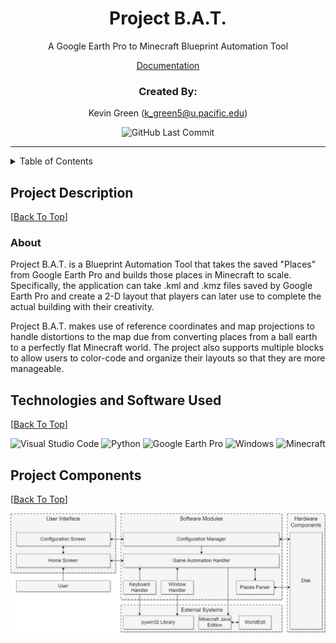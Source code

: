 <!--
File:         README.md
Description:  Contains important information about the project in general

Author:       Kevin Green
Last Revised: 4 Feb 2022
-->

<!-- Title Card -->
<div id="title_card" align="center">

<!-- Title -->
# Project B.A.T.

<!-- Subtitle/Brief Description -->
A Google Earth Pro to Minecraft Blueprint Automation Tool

<!-- Quick Links -->
[Documentation](https://github.com/comp195/senior-project-spring-2022-blueprint-automation-tool/wiki)


</div>

<!-- Authors -->
<div id="authors" align="center">

### Created By:
Kevin Green (k_green5@u.pacific.edu)

</div>

<!-- Badges -->
<div id="badges" align="center">

![GitHub Last Commit](https://img.shields.io/github/last-commit/comp195/senior-project-spring-2022-blueprint-automation-tool?logo=github&style=for-the-badge)

</div>

---

<!-- Table of Contents -->
<details id="table_of_contents">
<summary>Table of Contents</summary>

- [Project B.A.T.](#project-bat)
    - [Created By:](#created-by)
  - [Project Description](#project-description)
    - [About](#about)
  - [Technologies and Software Used](#technologies-and-software-used)
  - [Project Components](#project-components)

</details>

## Project Description
[[Back To Top](#title_card)]
### About
Project B.A.T. is a Blueprint Automation Tool that takes the saved "Places" from
Google Earth Pro and builds those places in Minecraft to scale. Specifically,
the application can take .kml and .kmz files saved by Google Earth Pro and
create a 2-D layout that players can later use to complete the actual building
with their creativity.

Project B.A.T. makes use of reference coordinates and map projections to handle
distortions to the map due from converting places from a ball earth to a
perfectly flat Minecraft world. The project also supports multiple blocks to
allow users to color-code and organize their layouts so that they are more
manageable.

## Technologies and Software Used
[[Back To Top](#title_card)]

![Visual Studio Code](https://img.shields.io/badge/Visual_Studio_Code-007ACC?style=for-the-badge&logo=visualstudiocode&logoColor=white)
![Python](https://img.shields.io/badge/Python-3776AB?style=for-the-badge&logo=python&logoColor=white)
![Google Earth Pro](https://img.shields.io/badge/Google_Earth_Pro-4285F4?style=for-the-badge&logo=googleearth&logoColor=white)
![Windows](https://img.shields.io/badge/Windows-0078D6?style=for-the-badge&logo=windows&logoColor=white)
![Minecraft](https://img.shields.io/badge/Minecraft-62B47A?style=for-the-badge&logo=minecraft&logoColor=white)

## Project Components
[[Back To Top](#title_card)]

![System Architecture](docs/diagrams/system_architecture/system_architecture.png)